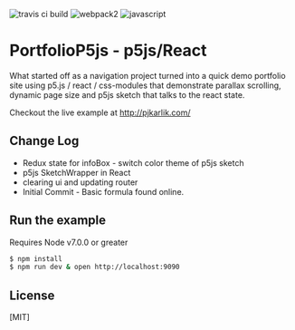 ![travis ci build](https://travis-ci.org/pjkarlik/PortfolioP5js.svg?branch=master)
![webpack2](https://img.shields.io/badge/webpack-2.0-brightgreen.svg) ![javascript](https://img.shields.io/badge/es6-bable-yellow.svg)

# PortfolioP5js - p5js/React

  What started off as a navigation project turned into a quick demo portfolio site using p5.js / react / css-modules
  that demonstrate parallax scrolling, dynamic page size and p5js sketch that talks to the react state.


  Checkout the live example at http://pjkarlik.com/


## Change Log
  * Redux state for infoBox - switch color theme of p5js sketch
  * p5js SketchWrapper in React
  * clearing ui and updating router
  * Initial Commit - Basic formula found online.

## Run the example
  Requires Node v7.0.0 or greater

```bash
$ npm install
$ npm run dev & open http://localhost:9090
```

## License

[MIT]
